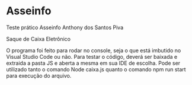 # Asseinfo
Teste prático Asseinfo
Anthony dos Santos Piva

Saque de Caixa Eletrônico

O programa foi feito para rodar no console, seja o que está imbutido no Visual Studio Code ou não.
Para testar o código, deverá ser baixada e extraida a pasta JS e aberta a mesma em sua IDE de escolha.
Pode ser utilizado tanto o comando Node caixa.js quanto o comando npm run start para execução do arquivo.
